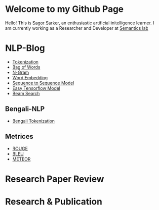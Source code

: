 # Welcome to my Github Page
Hello! This is [Sagor Sarker](https://www.linkedin.com/in/sagor-sarker/), an enthusiastic artificial initelligence learner.
I am currently working as a Researcher and Developer at [Semantics lab](http://semanticslab.net/)
# NLP-Blog
* [Tokenization](tokenization.md)
* [Bag of Words](bow.md)
* [N-Gram](ngram.md)
* [Word Embedding](word-embedding.md)
* [Sequence to Sequence Model](seq2seq-model)
* [Easy Tensorflow Model](easy-tensorflow.md)
* [Beam Search](beamsearch.md)

## Bengali-NLP
* [Bengali Tokenization](bengali-tokenization.md)
## Metrices
* [ROUGE](rouge.md)
* [BLEU](bleu.md)
* [METEOR](meteor.md)

# Research Paper Review


# Research & Publication

